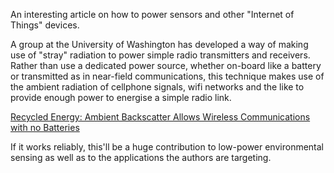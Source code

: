 <html><body><p>An interesting article on how to power sensors and other "Internet of Things" devices.

<!--more-->

A group at the University of Washington has developed a way of making use of "stray" radiation to power simple radio transmitters and receivers. Rather than use a dedicated power source, whether on-board like a battery or transmitted as in near-field communications, this technique makes use of the ambient radiation of cellphone signals, wifi networks and the like to provide enough power to energise a simple radio link.

<a href="http://makezine.com/2013/08/14/ambient-backscatter/" target="_blank">Recycled Energy: Ambient Backscatter Allows Wireless Communications with no Batteries</a>

If it works reliably, this'll be a huge contribution to low-power environmental sensing as well as to the applications the authors are targeting.

 </p></body></html>